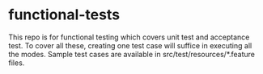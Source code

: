 # functional-tests
This repo is for functional testing which covers unit test and acceptance test.
To cover all these, creating one test case will suffice in executing all the modes.
Sample test cases are available in src/test/resources/*.feature files.
